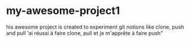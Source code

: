 # my-awesome-project1
his awesome project is created to experiment git notions like clone, push and pull
'ai réussi à faire clone, pull et je m'apprête à faire push"
